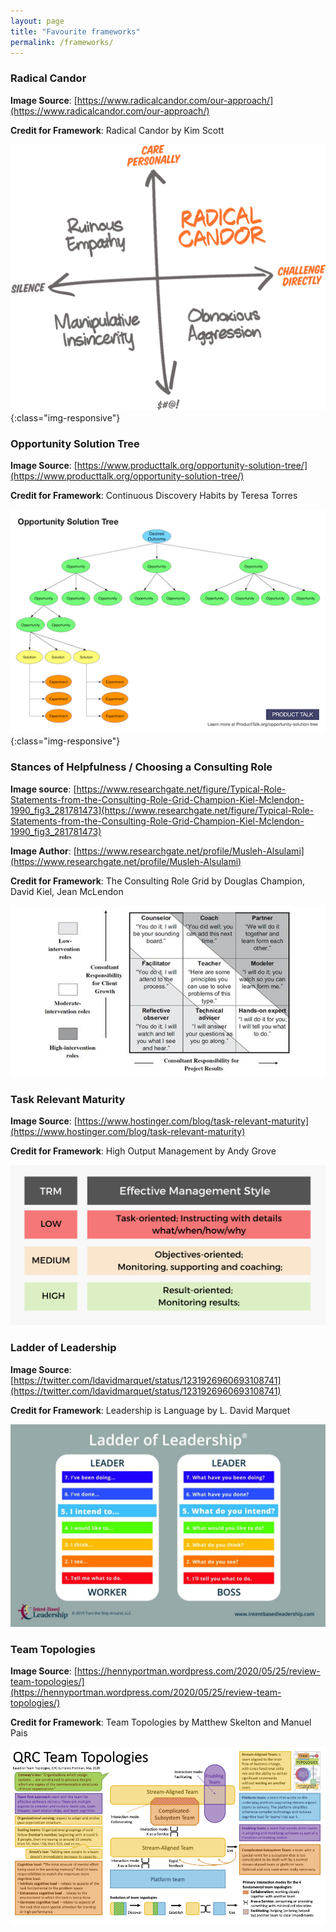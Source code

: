 ```yaml
---
layout: page
title: "Favourite frameworks"
permalink: /frameworks/
---
```


### Radical Candor

**Image Source**: [https://www.radicalcandor.com/our-approach/](https://www.radicalcandor.com/our-approach/)

**Credit for Framework**: Radical Candor by Kim Scott

![Radical Candor by Kim Scott](/images/radical-candor.png){:class="img-responsive"}

### Opportunity Solution Tree

**Image Source**: [https://www.producttalk.org/opportunity-solution-tree/](https://www.producttalk.org/opportunity-solution-tree/)

**Credit for Framework**: Continuous Discovery Habits by Teresa Torres

![Opportunity Solution Tree by Teresa Torres](/images/opportunity-solution-tree.png){:class="img-responsive"}

### Stances of Helpfulness / Choosing a Consulting Role

**Image source**: [https://www.researchgate.net/figure/Typical-Role-Statements-from-the-Consulting-Role-Grid-Champion-Kiel-Mclendon-1990_fig3_281781473](https://www.researchgate.net/figure/Typical-Role-Statements-from-the-Consulting-Role-Grid-Champion-Kiel-Mclendon-1990_fig3_281781473)

**Image Author**: [https://www.researchgate.net/profile/Musleh-Alsulami](https://www.researchgate.net/profile/Musleh-Alsulami)

**Credit for Framework**: The Consulting Role Grid by Douglas Champion, David Kiel, Jean McLendon

![The Consulting Role Grid AKA the Stances of Helpfulness by Douglas Champion, David Kiel, Jean McLendon](images/stances-of-helpfulness.png)

### Task Relevant Maturity

**Image Source**: [https://www.hostinger.com/blog/task-relevant-maturity](https://www.hostinger.com/blog/task-relevant-maturity)

**Credit for Framework**: High Output Management by Andy Grove

![Task Relevant Maturity](images/task-relevant-maturity.png)

### Ladder of Leadership

**Image Source**: [https://twitter.com/ldavidmarquet/status/1231926960693108741](https://twitter.com/ldavidmarquet/status/1231926960693108741)

**Credit for Framework**: Leadership is Language by L. David Marquet

![Ladder of Leadership](images/ladder-of-leadership.png)

### Team Topologies

**Image Source**: [https://hennyportman.wordpress.com/2020/05/25/review-team-topologies/](https://hennyportman.wordpress.com/2020/05/25/review-team-topologies/)

**Credit for Framework**: Team Topologies by Matthew Skelton and Manuel Pais

![Team Topologies Quick Reference Card](images/team-topologies-qrc.png)
